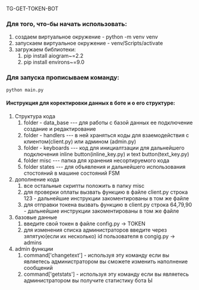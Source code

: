 TG-GET-TOKEN-BOT

### Для того, что-бы начать использовать:
1. создаем виртуальное окружение - python -m venv venv
2. запускаем виртуальное окружение - venv/Scripts/activate 
3. загружаем библиотеки:
    1. pip install aiogram~=2.2
    2. pip install environs~=9.0

### Для запуска прописываем команду:
    python main.py


#### Инструкция для коректировки данных в боте и о его структуре:
1. Структура кода
    1. folder - data_base  ---  для работы с базой данных ее подключение создание и редактирование
    2. folder - handlers  ---  в ней храняться коды для взаемодействия с клиентом(client.py) или админом (admin.py)
    3. folder - keyboards  ---  код для инициалтзации для дальнейшего подключения inline button(inline_key.py) и text button(text_key.py)
    4. folder misc  ---  папка для хранения несортируемого кода
    5. folder states  ---  для объявления и дальнейшего использования стостояний в машине состояний FSM
2. дополнение кода
    1. все остальные скрипты положить в папку misc
    2. для проверки оплаты вызвать функцию в файле client.py строка 123 - дальнейшие инструкции закоментированы в том же файле
    3. для отправки токена вызвать функцию в client.py строка 64,79,90 - дальнейшие инструкции закоментированы в том же файле
3. базовые данные 
    1. введите свой токен в файле config.py -> TOKEN
    2. для изменения списка администраторов введите через зяпятую(если их несколько) id пользователя в congig.py -> admins
4. admin функции
    1. command['changetext'] - используя эту команду если вы являетесь администратором вы сможете изменить наполнение сообщений
    2. command['getstats'] - используя эту команду если вы являетесь администратором вы получите статистику бота
Ы





 
